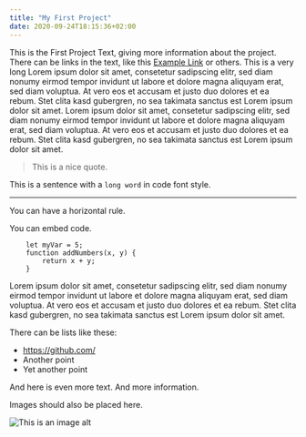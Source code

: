 ```yaml
---
title: "My First Project"
date: 2020-09-24T18:15:36+02:00
---
```


This is the First Project Text, giving more information about the project. There can be links in the text, like this [Example Link](https://github.com/davidweisscode "This is a nice link title.") or others. This is a very long Lorem ipsum dolor sit amet, consetetur sadipscing elitr, sed diam nonumy eirmod tempor invidunt ut labore et dolore magna aliquyam erat, sed diam voluptua. At vero eos et accusam et justo duo dolores et ea rebum. Stet clita kasd gubergren, no sea takimata sanctus est Lorem ipsum dolor sit amet. Lorem ipsum dolor sit amet, consetetur sadipscing elitr, sed diam nonumy eirmod tempor invidunt ut labore et dolore magna aliquyam erat, sed diam voluptua. At vero eos et accusam et justo duo dolores et ea rebum. Stet clita kasd gubergren, no sea takimata sanctus est Lorem ipsum dolor sit amet.

> This is a nice quote.

This is a sentence with a `long word` in code font style.

___

You can have a horizontal rule.

You can embed code.

        let myVar = 5;
        function addNumbers(x, y) {
            return x + y;
        }

Lorem ipsum dolor sit amet, consetetur sadipscing elitr, sed diam nonumy eirmod tempor invidunt ut labore et dolore magna aliquyam erat, sed diam voluptua. At vero eos et accusam et justo duo dolores et ea rebum. Stet clita kasd gubergren, no sea takimata sanctus est Lorem ipsum dolor sit amet.

There can be lists like these:

* https://github.com/
* Another point
* Yet another point

And here is even more text. And more information.

Images should also be placed here.

![This is an image alt](/img/wave.png "This is an image title.")
